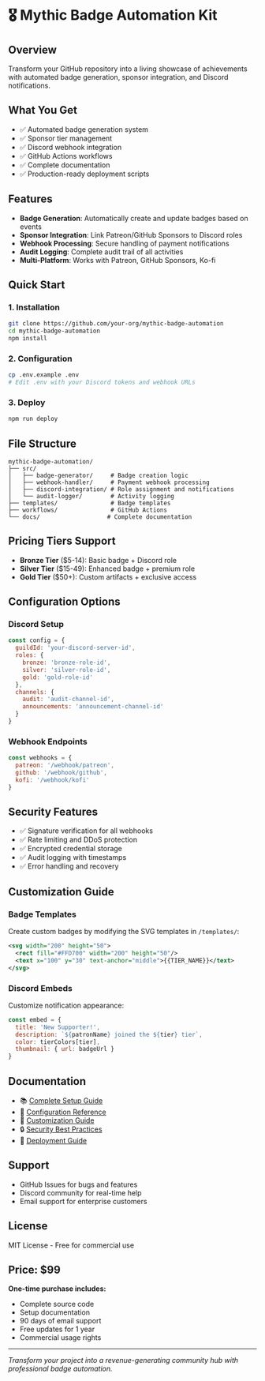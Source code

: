 # 🎖️ Mythic Badge Automation Kit

## Overview
Transform your GitHub repository into a living showcase of achievements with automated badge generation, sponsor integration, and Discord notifications.

## What You Get
- ✅ Automated badge generation system
- ✅ Sponsor tier management
- ✅ Discord webhook integration
- ✅ GitHub Actions workflows
- ✅ Complete documentation
- ✅ Production-ready deployment scripts

## Features
- **Badge Generation**: Automatically create and update badges based on events
- **Sponsor Integration**: Link Patreon/GitHub Sponsors to Discord roles
- **Webhook Processing**: Secure handling of payment notifications
- **Audit Logging**: Complete audit trail of all activities
- **Multi-Platform**: Works with Patreon, GitHub Sponsors, Ko-fi

## Quick Start

### 1. Installation
```bash
git clone https://github.com/your-org/mythic-badge-automation
cd mythic-badge-automation
npm install
```

### 2. Configuration
```bash
cp .env.example .env
# Edit .env with your Discord tokens and webhook URLs
```

### 3. Deploy
```bash
npm run deploy
```

## File Structure
```
mythic-badge-automation/
├── src/
│   ├── badge-generator/     # Badge creation logic
│   ├── webhook-handler/     # Payment webhook processing
│   ├── discord-integration/ # Role assignment and notifications
│   └── audit-logger/        # Activity logging
├── templates/               # Badge templates
├── workflows/               # GitHub Actions
└── docs/                   # Complete documentation
```

## Pricing Tiers Support
- **Bronze Tier** ($5-14): Basic badge + Discord role
- **Silver Tier** ($15-49): Enhanced badge + premium role
- **Gold Tier** ($50+): Custom artifacts + exclusive access

## Configuration Options

### Discord Setup
```javascript
const config = {
  guildId: 'your-discord-server-id',
  roles: {
    bronze: 'bronze-role-id',
    silver: 'silver-role-id', 
    gold: 'gold-role-id'
  },
  channels: {
    audit: 'audit-channel-id',
    announcements: 'announcement-channel-id'
  }
}
```

### Webhook Endpoints
```javascript
const webhooks = {
  patreon: '/webhook/patreon',
  github: '/webhook/github',
  kofi: '/webhook/kofi'
}
```

## Security Features
- ✅ Signature verification for all webhooks
- ✅ Rate limiting and DDoS protection
- ✅ Encrypted credential storage
- ✅ Audit logging with timestamps
- ✅ Error handling and recovery

## Customization Guide

### Badge Templates
Create custom badges by modifying the SVG templates in `/templates/`:

```xml
<svg width="200" height="50">
  <rect fill="#FFD700" width="200" height="50"/>
  <text x="100" y="30" text-anchor="middle">{{TIER_NAME}}</text>
</svg>
```

### Discord Embeds
Customize notification appearance:

```javascript
const embed = {
  title: 'New Supporter!',
  description: `${patronName} joined the ${tier} tier`,
  color: tierColors[tier],
  thumbnail: { url: badgeUrl }
}
```

## Documentation
- 📚 [Complete Setup Guide](./docs/setup.md)
- 🔧 [Configuration Reference](./docs/config.md)
- 🎨 [Customization Guide](./docs/customization.md)
- 🔒 [Security Best Practices](./docs/security.md)
- 🚀 [Deployment Guide](./docs/deployment.md)

## Support
- GitHub Issues for bugs and features
- Discord community for real-time help
- Email support for enterprise customers

## License
MIT License - Free for commercial use

## Price: $99
**One-time purchase includes:**
- Complete source code
- Setup documentation
- 90 days of email support
- Free updates for 1 year
- Commercial usage rights

---

*Transform your project into a revenue-generating community hub with professional badge automation.*